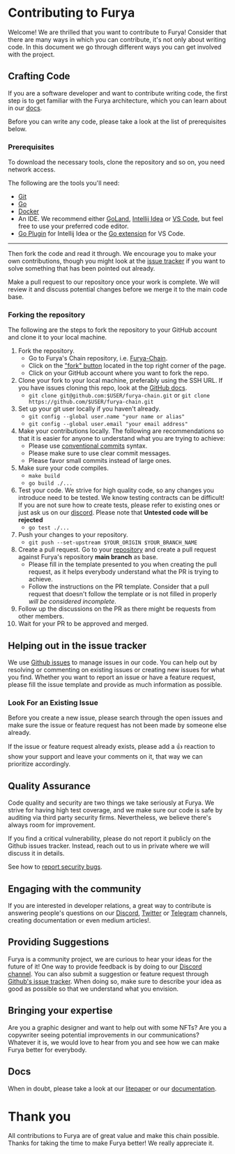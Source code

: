 
# Contributing to Furya

Welcome! We are thrilled that you want to contribute to Furya! Consider that there are many ways in which you can contribute,
it's not only about writing code. In this document we go through different ways you can get involved with the project.

## Crafting Code

If you are a software developer and want to contribute writing code, the first step is to get familiar with
the Furya architecture, which you can learn about in our [docs]().

Before you can write any code, please take a look at the list of prerequisites below.

### Prerequisites

To download the necessary tools, clone the repository and so on, you need network access.

The following are the tools you'll need:

- [Git](https://git-scm.com/)
- [Go](https://go.dev/doc/install)
- [Docker](https://www.docker.com/)
- An IDE. We recommend either [GoLand](https://www.jetbrains.com/go/download/), [Intellij Idea](https://www.jetbrains.com/idea/download/) or [VS Code](https://code.visualstudio.com/download),
  but feel free to use your preferred code editor.
- [Go Plugin](https://plugins.jetbrains.com/plugin/9568-go) for Intellij Idea or the [Go extension](https://marketplace.visualstudio.com/items?itemName=golang.go) for VS Code.

---
Then fork the code and read it through. We encourage you to make your own contributions, though you might look at the
[issue tracker](https://github.com/furysport/furya-chain/issues) if you want to solve something that has
been pointed out already.

Make a pull request to our repository once your work is complete. We will review it and discuss potential changes before
we merge it to the main code base.

### Forking the repository

The following are the steps to fork the repository to your GitHub account and clone it to your local machine.

1. Fork the repository.
    - Go to Furya's Chain repository, i.e. [Furya-Chain](https://github.com/furysport/furya-chain).
    - Click on the ["fork" button](https://github.com/furysport/furya-chain/fork) located in the top
      right corner of the page.
    - Click on your GitHub account where you want to fork the repo.
2. Clone your fork to your local machine, preferably using the SSH URL. If you have issues cloning this repo, look at the
   [GitHub docs](https://docs.github.com/en/repositories/creating-and-managing-repositories/cloning-a-repository).
    - `git clone git@github.com:$USER/furya-chain.git` or `git clone https://github.com/$USER/furya-chain.git`
3. Set up your git user locally if you haven't already.
    - `git config --global user.name "your name or alias"`
    - `git config --global user.email "your email address"`
4. Make your contributions locally. The following are recommendations so that it is easier for anyone to understand what
   you are trying to achieve:
    - Please use [conventional commits](https://conventionalcommits.org) syntax.
    - Please make sure to use clear commit messages.
    - Please favor small commits instead of large ones.
5. Make sure your code compiles.
    - `make build`
    - `go build ./...`
6. Test your code. We strive for high quality code, so any changes you introduce need to be tested. We know testing contracts
   can be difficult! If you are not sure how to create tests, please refer to existing ones or just ask us on our
   [discord](https://discord.com/channels/908044702794801233/1069611972053712947). Please note that **Untested code will be rejected**
    - `go test ./...`
7. Push your changes to your repository.
    - `git push --set-upstream $YOUR_ORIGIN $YOUR_BRANCH_NAME`
8. Create a pull request. Go to your [repository](https://github.com/$USER/furya-chain.git) and create a pull request
    against Furya's repository **main branch** as base.
    - Please fill in the template presented to you when creating the pull request, as it helps everybody understand what the PR is trying to achieve.
    - Follow the instructions on the PR template. Consider that a pull request that doesn't follow the template or is not filled in properly *will be considered incomplete*.
9. Follow up the discussions on the PR as there might be requests from other members.
10. Wait for your PR to be approved and merged.

## Helping out in the issue tracker

We use [Github issues](https://github.com/furysport/furya-chain/issues) to manage issues in our code.
You can help out by resolving or commenting on existing issues or creating new issues for what you find. Whether you want
to report an issue or have a feature request, please fill the issue template and provide as much information as possible.

### Look For an Existing Issue

Before you create a new issue, please search through the open issues and make sure the issue or feature request has not
been made by someone else already.

If the issue or feature request already exists, please add a 👍 reaction to show your support and leave your comments on it, that way we can prioritize accordingly.

## Quality Assurance

Code quality and security are two things we take seriously at Furya. We strive for having high test coverage, and
we make sure our code is safe by auditing via third party security firms. Nevertheless, we believe there's always room for improvement.

If you find a critical vulnerability, please do not report it publicly on the Github issues tracker. Instead, reach out to us
in private where we will discuss it in details.

See how to [report security bugs](https://github.com/furysport/furya-chain/blob/main/docs/SECURITY.md).

## Engaging with the community

If you are interested in developer relations, a great way to contribute is answering people's questions on our
[Discord](https://discord.com/channels/908044702794801233/1069611972053712947), [Twitter](https://twitter.com/WhiteWhaleDefi)
or [Telegram](https://t.me/furyaofficial) channels, creating documentation or even medium articles!.

## Providing Suggestions

Furya is a community project, we are curious to hear your ideas for the future of it! One way to provide feedback
is by doing to our [Discord channel](https://discord.com/channels/908044702794801233/1069611972053712947). You can also
submit a suggestion or feature request through [Github's issue tracker](https://github.com/furysport/furya-chain/issues).
When doing so, make sure to describe your idea as good as possible so that we understand what you envision.

## Bringing your expertise

Are you a graphic designer and want to help out with some NFTs? Are you a copywriter seeing potential improvements in our communications?
Whatever it is, we would love to hear from you and see how we can make Furya better for everybody.

## Docs

When in doubt, please take a look at our [litepaper]() or our [documentation]([]()).

# Thank you

All contributions to Furya are of great value and make this chain possible. Thanks for taking the time to make
Furya better! We really appreciate it.
